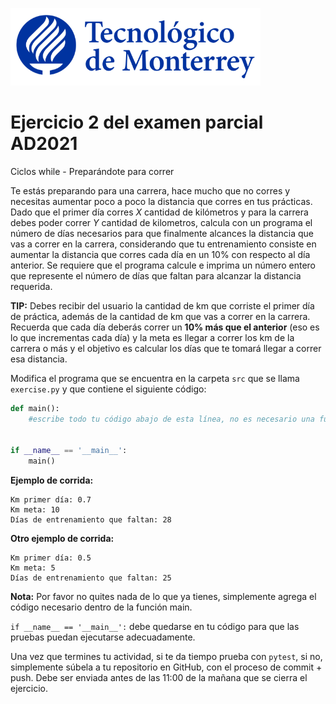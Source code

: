 ![Tec de Monterrey](../../images/logotecmty.png)
# Ejercicio 2 del examen parcial AD2021
Ciclos while - Preparándote para correr

Te estás preparando para una carrera, hace mucho que no corres y necesitas aumentar poco a poco la distancia que corres en tus prácticas. 
Dado que el primer día corres *X* cantidad de kilómetros y para la carrera debes poder correr *Y* cantidad de kilometros, calcula con un programa el número de días necesarios para que finalmente alcances la distancia que vas a correr en la carrera, considerando que tu entrenamiento consiste en aumentar la distancia que corres cada día en un 10% con respecto al día anterior. Se requiere que el programa calcule e imprima un número entero que represente el número de días que faltan para alcanzar la distancia requerida.

**TIP:** Debes recibir del usuario la cantidad de km que corriste el primer día de práctica, además de la cantidad de km que vas a correr en la carrera. Recuerda que cada día deberás correr un **10% más que el anterior** (eso es lo que incrementas cada día) y la meta es llegar a correr los km de la carrera o más y el objetivo es calcular los días que te tomará llegar a correr esa distancia. 

Modifica el programa que se encuentra en la carpeta `src` que se llama
`exercise.py` y que contiene el siguiente código:

```python
def main():
    #escribe todo tu código abajo de esta línea, no es necesario una función
    

if __name__ == '__main__':
    main()
```

**Ejemplo de corrida:**

```
Km primer día: 0.7
Km meta: 10
Días de entrenamiento que faltan: 28
```

**Otro ejemplo de corrida:**

```
Km primer día: 0.5
Km meta: 5
Días de entrenamiento que faltan: 25
```

**Nota:** Por favor no quites nada de lo que ya tienes, simplemente agrega el código 
necesario dentro de la función main.  

`if __name__ == '__main__':` debe quedarse en tu código para que las pruebas puedan 
ejecutarse adecuadamente.

Una vez que termines tu actividad, si te da tiempo prueba con
`pytest`, si no, simplemente súbela a tu repositorio en GitHub, con el proceso de commit + push.
Debe ser enviada antes de las 11:00 de la mañana que se cierra el ejercicio.
